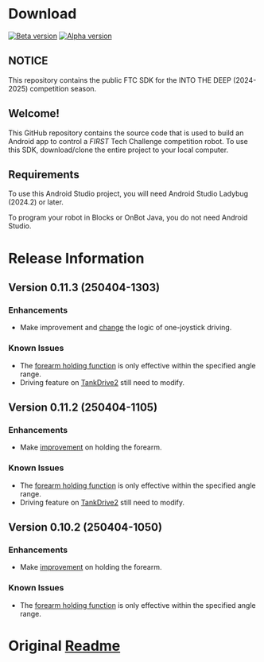 # Download
[![Beta version](https://img.shields.io/github/v/release/N28888/FtcRobotController-10.2?color=blue&label=beta)][1]
[![Alpha version](https://img.shields.io/github/v/release/N28888/FtcRobotController-10.2?include_prereleases&label=alpha)][2]

[1]: https://github.com/N28888/FtcRobotController-10.2/releases/latest
[2]: https://github.com/N28888/FtcRobotController-10.2/releases/



## NOTICE

This repository contains the public FTC SDK for the INTO THE DEEP (2024-2025) competition season.


## Welcome!
This GitHub repository contains the source code that is used to build an Android app to control a *FIRST* Tech Challenge competition robot.  To use this SDK, download/clone the entire project to your local computer.

## Requirements
To use this Android Studio project, you will need Android Studio Ladybug (2024.2) or later.

To program your robot in Blocks or OnBot Java, you do not need Android Studio.

# Release Information

## Version 0.11.3 (250404-1303)

### Enhancements
* Make improvement and [change](https://github.com/N28888/FtcRobotController-10.2/commit/ece2041396adb3289720bd0c20c61c80561df717) the logic of one-joystick driving.

### Known Issues

* The [forearm holding function](https://github.com/N28888/FtcRobotController-10.2?tab=readme-ov-file#version-0102-20250404-1105) is only effective within the specified angle range.
* Driving feature on [TankDrive2](https://github.com/N28888/FtcRobotController-10.2/blob/main/TeamCode/src/main/java/org/firstinspires/ftc/teamcode/TankDrive2.java) still need to modify.

## Version 0.11.2 (250404-1105)

### Enhancements
* Make [improvement](https://github.com/N28888/FtcRobotController-10.2/commit/002903a0340e29b5727a921d89cf1da1b4296fdf) on holding the forearm.

### Known Issues

* The [forearm holding function](https://github.com/N28888/FtcRobotController-10.2?tab=readme-ov-file#version-0102-20250404-1105) is only effective within the specified angle range.
* Driving feature on [TankDrive2](https://github.com/N28888/FtcRobotController-10.2/blob/main/TeamCode/src/main/java/org/firstinspires/ftc/teamcode/TankDrive2.java) still need to modify.

## Version 0.10.2 (250404-1050)

### Enhancements
* Make [improvement](https://github.com/N28888/FtcRobotController-10.2/commit/002903a0340e29b5727a921d89cf1da1b4296fdf) on holding the forearm.

### Known Issues

* The [forearm holding function](https://github.com/N28888/FtcRobotController-10.2?tab=readme-ov-file#version-0102-20250404-1105) is only effective within the specified angle range.

# Original [Readme](https://github.com/FIRST-Tech-Challenge/FtcRobotController/blob/master/README.md)